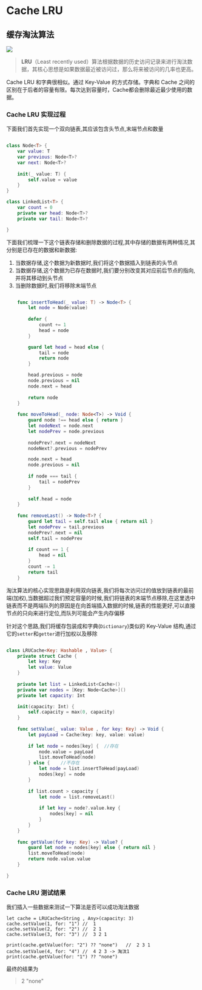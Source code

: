 # Cache LRU

## 缓存淘汰算法

![](https://marcosantadev.com/wp-content/uploads/CacheLRU.jpg)

>**LRU**（Least recently used）算法根据数据的历史访问记录来进行淘汰数据，其核心思想是如果数据最近被访问过，那么将来被访问的几率也更高。

Cache LRU 和字典很相似。通过 Key-Value 的方式存储。字典和 Cache 之间的区别在于后者的容量有限。每次达到容量时，Cache都会删除最近最少使用的数据。

### Cache LRU 实现过程

下面我们首先实现一个双向链表,其应该包含头节点,末端节点和数量

```swift

class Node<T> {
    var value: T
    var previous: Node<T>?
    var next: Node<T>?
    
    init(_ value: T) {
        self.value = value
    }
}

class LinkedList<T> {
    var count = 0
    private var head: Node<T>?
    private var tail: Node<T>?

}

```

下面我们梳理一下这个链表存储和删除数据的过程,其中存储的数据有两种情况,其分别是已存在的数据和新数据:

1. 当数据存储,这个数据为新数据时,我们将这个数据插入到链表的头节点
2. 当数据存储,这个数据为已存在数据时,我们要分别改变其对应前后节点的指向,并将其移动到头节点
3. 当删除数据时,我们将移除末端节点

```swift

    func insertToHead(_ value: T) -> Node<T> {
        let node = Node(value)
        
        defer {
            count += 1
            head = node
        }

        guard let head = head else {
            tail = node
            return node
        }

        head.previous = node
        node.previous = nil
        node.next = head
        
        return node
    }
    
    func moveToHead(_ node: Node<T>) -> Void {
        guard node !== head else { return }
        let nodeNext = node.next
        let nodePrev = node.previous
        
        nodePrev?.next = nodeNext
        nodeNext?.previous = nodePrev

        node.next = head
        node.previous = nil
        
        if node === tail {  
            tail = nodePrev
        }
        
        self.head = node
    }
    
    func removeLast() -> Node<T>? {
        guard let tail = self.tail else { return nil }
        let nodePrev = tail.previous
        nodePrev?.next = nil
        self.tail = nodePrev
        
        if count == 1 {
            head = nil
        }
        count -= 1
        return tail
    }

```

淘汰算法的核心实现思路是利用双向链表,我们将每次访问过的值放到链表的最前端(加权),当数据超过我们预定容量的时候,我们将链表的末端节点移除,在这里选中链表而不是两端队列的原因是在向首端插入数据的时候,链表的性能更好,可以直接节点的只向来进行定位,而队列可能会产生内存偏移

针对这个思路,我们将缓存包装成和字典(`Dictionary`)类似的 Key-Value 结构,通过它的`setter`和`getter`进行加权以及移除


```swift

class LRUCache<Key: Hashable , Value> {
    private struct Cache {
        let key: Key
        let value: Value
    }
    
    private let list = LinkedList<Cache>()
    private var nodes = [Key: Node<Cache>]()
    private let capacity: Int

    init(capacity: Int) {
        self.capacity = max(0, capacity)
    }
    
    func setValue(_ value: Value , for key: Key) -> Void {
        let payLoad = Cache(key: key, value: value)
        
        if let node = nodes[key] {  //存在
            node.value = payLoad
            list.moveToHead(node)
        } else {    //不存在
            let node = list.insertToHead(payLoad)
            nodes[key] = node
        }
        
        if list.count > capacity {
            let node = list.removeLast()
            
            if let key = node?.value.key {
                nodes[key] = nil
            }
        }
    }
    
    func getValue(for key: Key) -> Value? {
        guard let node = nodes[key] else { return nil }
        list.moveToHead(node)
        return node.value.value
    }
    
}


```

### Cache LRU 测试结果

我们插入一些数据来测试一下算法是否可以成功淘汰数据

```
let cache = LRUCache<String , Any>(capacity: 3)
cache.setValue(1, for: "1") //  1
cache.setValue(2, for: "2") //  2 1
cache.setValue(3, for: "3") //  3 2 1

print(cache.getValue(for: "2") ?? "none")   //  2 3 1
cache.setValue(4, for: "4") //  4 2 3 -> 淘汰1
print(cache.getValue(for: "1") ?? "none")

```
最终的结果为

>2
>"none"




